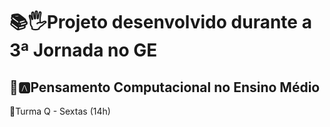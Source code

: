  # 📚🖐Projeto desenvolvido durante a 3ª Jornada no GE

 ## 📕🅰Pensamento Computacional no Ensino Médio

 🌻Turma Q - Sextas (14h)
